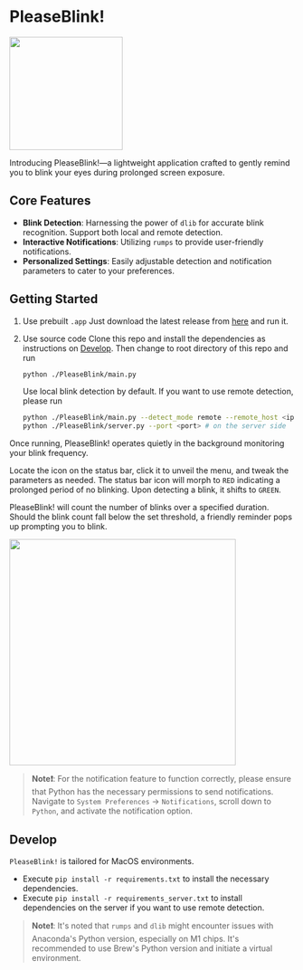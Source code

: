 # PleaseBlink!

<image src="./docs/image1.png" width="200"/>

Introducing PleaseBlink!—a lightweight application crafted to gently remind you to blink your eyes during prolonged screen exposure.

## Core Features

- **Blink Detection**: Harnessing the power of `dlib` for accurate blink recognition. Support both local and remote detection.
- **Interactive Notifications**: Utilizing `rumps` to provide user-friendly notifications.
- **Personalized Settings**: Easily adjustable detection and notification parameters to cater to your preferences.



## Getting Started

1. Use prebuilt `.app`
   Just download the latest release from [here]() and run it.

2. Use source code
  Clone this repo and install the dependencies as instructions on [Develop](#develop).
  Then change to root directory of this repo and run

   ```bash
   python ./PleaseBlink/main.py
   ```

   Use local blink detection by default. If you want to use remote detection, please run

   ```bash
   python ./PleaseBlink/main.py --detect_mode remote --remote_host <ip>:<port> # on the client side
   python ./PleaseBlink/server.py --port <port> # on the server side
   ```


Once running, PleaseBlink! operates quietly in the background monitoring your blink frequency.

Locate the icon on the status bar, click it to unveil the menu, and tweak the parameters as needed. The status bar icon will morph to `RED` indicating a prolonged period of no blinking. Upon detecting a blink, it shifts to `GREEN`.

PleaseBlink! will count the number of blinks over a specified duration. Should the blink count fall below the set threshold, a friendly reminder pops up prompting you to blink.

<image src="./docs/image2.png" width="400px">

> **Note❗️**: For the notification feature to function correctly, please ensure that Python has the necessary permissions to send notifications. Navigate to `System Preferences` → `Notifications`, scroll down to `Python`, and activate the notification option.

## Develop

`PleaseBlink!` is tailored for MacOS environments.

- Execute `pip install -r requirements.txt` to install the necessary dependencies.
- Execute `pip install -r requirements_server.txt` to install dependencies on the server if you want to use remote detection.

> **Note❗**: It's noted that `rumps` and `dlib` might encounter issues with Anaconda's Python version, especially on M1 chips. It's recommended to use Brew's Python version and initiate a virtual environment.